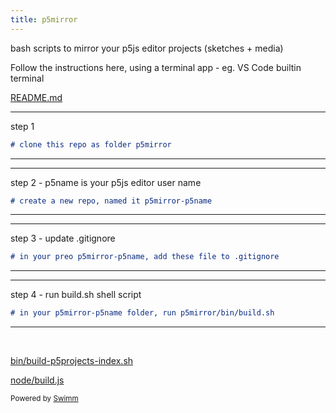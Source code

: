 ```yaml
---
title: p5mirror
---
```


bash scripts to mirror your p5js editor projects (sketches + media)

Follow the instructions here, using a terminal app - eg. VS Code builtin terminal&nbsp;

<SwmPath>[README.md](/README.md)</SwmPath>

<SwmSnippet path="/README.md" line="33">

---

step 1

```markdown
# clone this repo as folder p5mirror
```

---

</SwmSnippet>

<SwmSnippet path="/README.md" line="35">

---

step 2 - p5name is your p5js editor user name

```markdown
# create a new repo, named it p5mirror-p5name
```

---

</SwmSnippet>

<SwmSnippet path="/README.md" line="39">

---

step 3 - update .gitignore

```markdown
# in your preo p5mirror-p5name, add these file to .gitignore
```

---

</SwmSnippet>

<SwmSnippet path="/README.md" line="48">

---

step 4 - run build.sh shell script

```markdown
# in your p5mirror-p5name folder, run p5mirror/bin/build.sh
```

---

</SwmSnippet>

&nbsp;

<SwmPath>[bin/build-p5projects-index.sh](/bin/build-p5projects-index.sh)</SwmPath>

<SwmPath>[node/build.js](/node/build.js)</SwmPath>

<SwmMeta version="3.0.0" repo-id="Z2l0aHViJTNBJTNBcDVtaXJyb3IlM0ElM0Ftb2xhYi1pdHA=" repo-name="p5mirror"><sup>Powered by [Swimm](https://app.swimm.io/)</sup></SwmMeta>
